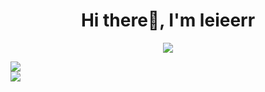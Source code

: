 <h1 align="center">Hi there👋, I'm leieerr</h1>

<div align="center"><img src="https://count.getloli.com/get/@leieerr?theme=rule34" align="center"  /></div> 

![](https://stats.justsong.cn/api/github?username=leieerr&theme=blueberry&lang=zh-CN)               
![](https://stats.justsong.cn/api/bilibili/?id=39206087&theme=blueberry&lang=zh-CN)
